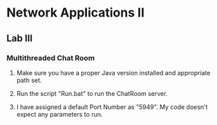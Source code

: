 # Network Applications II
## Lab III
### Multithreaded Chat Room

  1. Make sure you have a proper Java version installed and appropriate path set.

  2. Run the script "Run.bat" to run the ChatRoom server.

  3. I have assigned a default Port Number as "5949". My code doesn't expect any parameters to run.

  
